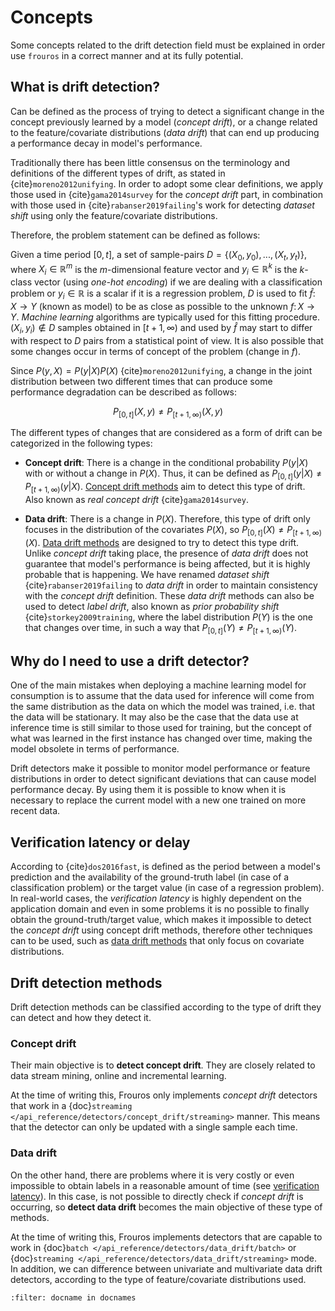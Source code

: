 # Concepts

Some concepts related to the drift detection field must be explained in order use `frouros` in a correct manner and at its fully potential.

## What is drift detection?

Can be defined as the process of trying to detect a significant change in the concept previously learned by a model (*concept drift*), or a change related to the feature/covariate distributions (*data drift*) that can end up producing a performance decay in model's performance.

Traditionally there has been little consensus on the terminology and definitions of the
different types of drift, as stated in {cite}`moreno2012unifying`. In order to adopt some
clear definitions, we apply those used in {cite}`gama2014survey` for the *concept drift* part, in combination with those used in {cite}`rabanser2019failing`'s work
for detecting *dataset shift* using only the feature/covariate distributions.

Therefore, the problem statement can be defined as follows:

Given a time period ${[0, t]}$, a set of sample-pairs ${D=\{(X_{0}, y_{0}),...,(X_{t}, y_{t})\}}$, where ${X_{i} \in \mathbb{R}^{m}}$ is the ${m}$-dimensional feature vector and ${y_{i} \in \mathbb{R}^{k}}$ is the ${k}$-class vector (using *one-hot encoding*) if we are dealing with a classification problem or ${y_{i} \in \mathbb{R}}$ is a scalar if it is a regression problem, ${D}$ is used to fit ${\hat{f} \colon X \to Y}$ (known as model) to be as close as possible to the unknown ${{f} \colon X \to Y}$. *Machine learning* algorithms are typically used for this fitting procedure. 
${(X_{i}, y_{i}) \notin D}$ samples obtained in ${[t+1, \infty)}$ and used by ${\hat{f}}$ may start to differ with respect to ${D}$ pairs from a statistical point of view. It is also possible that some changes occur in terms of concept of the problem (change in ${f}$).

Since ${P(y, X) = P(y|X) P(X)}$ {cite}`moreno2012unifying`, a change in the joint distribution between two different times that can produce some performance degradation can be described as follows:

$$
P_{[0, t]}(X, y) \neq P_{[t+1, \infty)}(X, y)
$$

The different types of changes that are considered as a form of drift can be categorized in the following types:

- **Concept drift**: There is a change in the conditional probability $P(y|X)$ with or without a change in ${P(X)}$. Thus, it can be defined as ${P_{[0, t]}(y|X) \neq P_{[t+1, \infty)}(y|X)}$. [Concept drift methods](#concept-drift) aim to detect this type of drift. Also known as *real concept drift* {cite}`gama2014survey`.

- **Data drift**: There is a change in ${P(X)}$. Therefore, this type of drift only focuses in the distribution of the covariates ${P(X)}$, so
${P_{[0, t]}(X) \neq P_{[t+1, \infty)}(X)}$. [Data drift methods](#data-drift) are designed to try to detect this type drift. Unlike *concept drift* taking place, the presence of *data drift* does not guarantee that model's performance is being affected, but it is highly probable that is happening. We have renamed *dataset shift* {cite}`rabanser2019failing` to *data drift*
in order to maintain consistency with the *concept drift* definition. These *data drift* methods can also be used to detect *label drift*, also known as *prior probability shift* {cite}`storkey2009training`, where the label distribution ${P(Y)}$ is the one that changes over time, in such a way that ${P_{[0, t]}(Y) \neq P_{[t+1, \infty)}(Y)}$.

## Why do I need to use a drift detector?

One of the main mistakes when deploying a machine learning model for consumption is to assume that the data used for inference will come from the same distribution as the data on which the model was trained, i.e. that the data will be stationary. It may also be the case that the data use at inference time is still similar to those used for training, but the concept of what was learned in the first instance has changed over time, making the model obsolete in terms of performance.

Drift detectors make it possible to monitor model performance or feature distributions in order to detect significant deviations that can cause model performance decay. By using them it is possible to know when it is necessary to replace the current model with a new one trained on more recent data.

## Verification latency or delay

According to {cite}`dos2016fast`, is defined as the period between a model's prediction and the availability of the ground-truth label (in case of a classification problem) or the target value (in case of a regression problem).
In real-world cases, the *verification latency* is highly dependent on the application domain and even in some problems it is no possible to finally obtain the ground-truth/target value, which makes it impossible to detect the *concept drift* using concept drift methods, therefore other techniques can to be used, such as [data drift methods](#data-drift) that only focus on covariate distributions.

## Drift detection methods

Drift detection methods can be classified according to the type of drift they can detect and how they detect it.

### Concept drift

Their main objective is to **detect concept drift**. They are closely related to data stream mining, online and incremental learning. 

At the time of writing this, Frouros only implements *concept drift* detectors that work in a {doc}`streaming </api_reference/detectors/concept_drift/streaming>` manner. This means that the detector can only be updated with a single sample each time. 

### Data drift

On the other hand, there are problems where it is very costly or even impossible to obtain labels in a reasonable amount of time (see [verification latency](#verification-latency-or-delay)). In this case, is not possible to directly check if *concept drift* is occurring, so **detect data drift** becomes the main objective of these type of methods.

At the time of writing this, Frouros implements detectors that are capable to work in {doc}`batch </api_reference/detectors/data_drift/batch>` or {doc}`streaming </api_reference/detectors/data_drift/streaming>` mode. In addition, we can difference between univariate and multivariate data drift detectors, according to the type of feature/covariate distributions used.
```{bibliography}
:filter: docname in docnames
```
